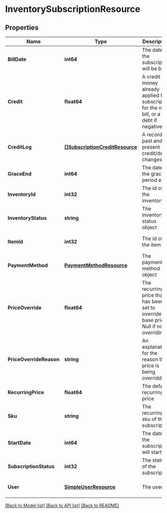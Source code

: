 # InventorySubscriptionResource

## Properties
Name | Type | Description | Notes
------------ | ------------- | ------------- | -------------
**BillDate** | **int64** | The date the subscription will be billed | [optional] [default to null]
**Credit** | **float64** | A credit of money already applied to a subscription for the next bill, or a debt if negative | [optional] [default to null]
**CreditLog** | [**[]SubscriptionCreditResource**](SubscriptionCreditResource.md) | A record of past and present credit/debt changes | [optional] [default to null]
**GraceEnd** | **int64** | The date the grace period ends | [optional] [default to null]
**InventoryId** | **int32** | The id of the inventory | [optional] [default to null]
**InventoryStatus** | **string** | The inventory status object | [optional] [default to null]
**ItemId** | **int32** | The id of the item | [optional] [default to null]
**PaymentMethod** | [**PaymentMethodResource**](PaymentMethodResource.md) | The payment method object | [optional] [default to null]
**PriceOverride** | **float64** | The recurring price that has been set to override the base price. Null if not overriding | [optional] [default to null]
**PriceOverrideReason** | **string** | An explanation for the reason the price is being overridden | [optional] [default to null]
**RecurringPrice** | **float64** | The default recurring price | [optional] [default to null]
**Sku** | **string** | The recurring sku of the subscription | [optional] [default to null]
**StartDate** | **int64** | The date the subscription will start | [optional] [default to null]
**SubscriptionStatus** | **int32** | The status of the subscription | [optional] [default to null]
**User** | [**SimpleUserResource**](SimpleUserResource.md) | The user | [optional] [default to null]

[[Back to Model list]](../README.md#documentation-for-models) [[Back to API list]](../README.md#documentation-for-api-endpoints) [[Back to README]](../README.md)


